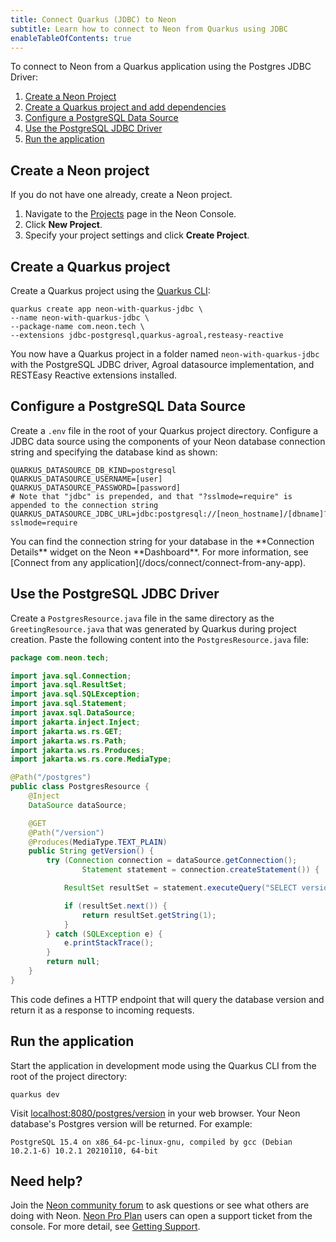 ```yaml
---
title: Connect Quarkus (JDBC) to Neon
subtitle: Learn how to connect to Neon from Quarkus using JDBC
enableTableOfContents: true
---
```


To connect to Neon from a Quarkus application using the Postgres JDBC Driver:

1. [Create a Neon Project](#create-a-neon-project)
2. [Create a Quarkus project and add dependencies](#create-a-quarkus-project)
3. [Configure a PostgreSQL Data Source](#configure-a-postgresql-data-source)
4. [Use the PostgreSQL JDBC Driver](#use-the-postgresql-jdbc-driver)
5. [Run the application](#run-the-application)

## Create a Neon project

If you do not have one already, create a Neon project.

1. Navigate to the [Projects](https://console.neon.tech/app/projects) page in the Neon Console.
2. Click **New Project**.
3. Specify your project settings and click **Create Project**.

## Create a Quarkus project

Create a Quarkus project using the [Quarkus CLI](https://quarkus.io/guides/cli-tooling):

```shell
quarkus create app neon-with-quarkus-jdbc \
--name neon-with-quarkus-jdbc \
--package-name com.neon.tech \
--extensions jdbc-postgresql,quarkus-agroal,resteasy-reactive
```

You now have a Quarkus project in a folder named `neon-with-quarkus-jdbc` with the PostgreSQL JDBC driver, Agroal datasource implementation, and RESTEasy Reactive extensions installed.

## Configure a PostgreSQL Data Source

Create a `.env` file in the root of your Quarkus project directory. Configure a JDBC data source using the components of your Neon database connection string and specifying the database kind as shown:

<CodeBlock shouldWrap>

```shell
QUARKUS_DATASOURCE_DB_KIND=postgresql
QUARKUS_DATASOURCE_USERNAME=[user]
QUARKUS_DATASOURCE_PASSWORD=[password]
# Note that "jdbc" is prepended, and that "?sslmode=require" is appended to the connection string
QUARKUS_DATASOURCE_JDBC_URL=jdbc:postgresql://[neon_hostname]/[dbname]?sslmode=require
```

</CodeBlock>

<Admonition type="note">
You can find the connection string for your database in the **Connection Details** widget on the Neon **Dashboard**. For more information, see [Connect from any application](/docs/connect/connect-from-any-app).
</Admonition>

## Use the PostgreSQL JDBC Driver

Create a `PostgresResource.java` file in the same directory as the `GreetingResource.java` that was generated by Quarkus during project creation. Paste the following content into the `PostgresResource.java` file:

```java
package com.neon.tech;

import java.sql.Connection;
import java.sql.ResultSet;
import java.sql.SQLException;
import java.sql.Statement;
import javax.sql.DataSource;
import jakarta.inject.Inject;
import jakarta.ws.rs.GET;
import jakarta.ws.rs.Path;
import jakarta.ws.rs.Produces;
import jakarta.ws.rs.core.MediaType;

@Path("/postgres")
public class PostgresResource {
    @Inject
    DataSource dataSource;

    @GET
    @Path("/version")
    @Produces(MediaType.TEXT_PLAIN)
    public String getVersion() {
        try (Connection connection = dataSource.getConnection();
                Statement statement = connection.createStatement()) {

            ResultSet resultSet = statement.executeQuery("SELECT version()");

            if (resultSet.next()) {
                return resultSet.getString(1);
            }
        } catch (SQLException e) {
            e.printStackTrace();
        }
        return null;
    }
}
```

This code defines a HTTP endpoint that will query the database version and return it as a response to incoming requests.

## Run the application

Start the application in development mode using the Quarkus CLI from the root of the project directory:

```shell
quarkus dev
```

Visit [localhost:8080/postgres/version](http://localhost:8080/postgres/version) in your web browser. Your Neon database's Postgres version will be returned. For example:

```
PostgreSQL 15.4 on x86_64-pc-linux-gnu, compiled by gcc (Debian 10.2.1-6) 10.2.1 20210110, 64-bit
```

## Need help?

Join the [Neon community forum](https://community.neon.tech/) to ask questions or see what others are doing with Neon. [Neon Pro Plan](/docs/introduction/pro-plan) users can open a support ticket from the console. For more detail, see [Getting Support](/docs/introduction/support).